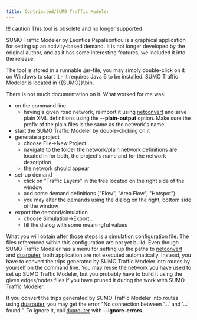 ```yaml
---
title: Contributed/SUMO Traffic Modeler
---
```


!!! caution
    This tool is obsolete and no longer supported

SUMO Traffic Modeler by Leontios Papaleontiou is a graphical application
for setting up an activity-based demand. It is not longer developed by
the original author, and as it has some interesting features, we
included it into the release.

The tool is stored in a runnable .jar-file, you may simply double-click
on it on Windows to start it - it requires Java 6 to be installed. SUMO Traffic Modeler is located in {{SUMO}}\\bin.

There is not much documentation on it. What worked for me was:

- on the command line
  - having a given road network, reimport it using
    [netconvert](../netconvert.md) and save plain XML
    definitions using the **--plain-output** option. Make sure the prefix of the plain
    files is the same as the network's name.
- start the SUMO Traffic Modeler by double-clicking on it
- generate a project
  - choose File-\>New Project...
  - navigate to the folder the network/plain network definitions are
    located in for both, the project's name and for the network
    description
  - the network should appear
- set-up demand
  - click on "Traffic Layers" in the tree located on the right side
    of the window
  - add some demand definitions ("Flow", "Area Flow", "Hotspot")
  - you may alter the demands using the dialog on the right, bottom
    side of the window
- export the demand/simulation
  - choose Simulation-\>Export...
  - fill the dialog with some meaningful values

What you will obtain after those steps is a simulation configuration
file. The files referenced within this configuration are not yet build.
Even though SUMO Traffic Modeler has
a menu for setting up the paths to [netconvert](../netconvert.md)
and [duarouter](../duarouter.md), both application are not executed
automatically. Instead, you have to convert the trips generated by SUMO Traffic Modeler into routes by
yourself on the command line. You may reuse the network you have used to
set up SUMO Traffic Modeler, but you
probably have to build it using the given edges/nodes files if you have
pruned it during the work with SUMO Traffic Modeler.

If you convert the trips generated by SUMO Traffic Modeler into routes using
[duarouter](../duarouter.md), you may get the error "No connection
between '...' and '...' found.". To ignore it, call
[duarouter](../duarouter.md) with **--ignore-errors**.